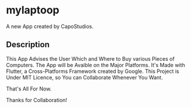 # mylaptoop

A new App created by CapoStudios.

## Description

This App Advises the User Which and Where to Buy various Pieces of Computers.
The App will be Avaible on the Major Platforms. 
It's Made with Flutter, a Cross-Platforms Framework created by Google.
This Project is Under MIT Licence, so You can Collaborate Whenever You Want.

That's All For Now.

Thanks for Collaboration!
